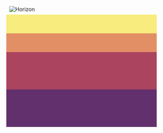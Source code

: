 ![Horizon](https://cssbattle.dev/targets/30.png)

<div class="base"></div>
<style>
  .base {
    width: 400px;
    height: 300px;
    transform: translate(-8px, -8px);
    background: linear-gradient(
      #f7ec7d 16.67%,
      #e38f66 16.67%,
      #e38f66 33.33%,
      #aa445f 33.33%,
      #aa445f 66.66%,
      #62306d 0
    );
  }
</style>